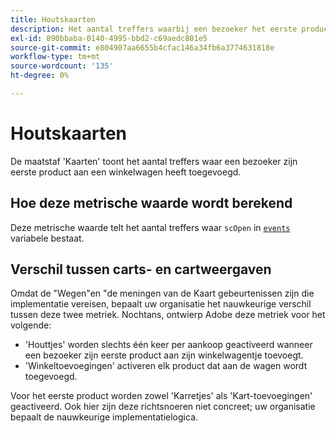 ```yaml
---
title: Houtskaarten
description: Het aantal treffers waarbij een bezoeker het eerste product aan een winkelwagentje heeft toegevoegd.
exl-id: 890bbaba-0140-4995-bbd2-c69aedc801e5
source-git-commit: e804907aa6655b4cfac146a34fb6a3774631818e
workflow-type: tm+mt
source-wordcount: '135'
ht-degree: 0%

---
```


# Houtskaarten

De maatstaf &#39;Kaarten&#39; toont het aantal treffers waar een bezoeker zijn eerste product aan een winkelwagen heeft toegevoegd.

## Hoe deze metrische waarde wordt berekend

Deze metrische waarde telt het aantal treffers waar `scOpen` in [`events`](/help/implement/vars/page-vars/events/events-overview.md) variabele bestaat.

## Verschil tussen carts- en cartweergaven

Omdat de &quot;Wegen&quot;en &quot;de meningen van de Kaart gebeurtenissen zijn die implementatie vereisen, bepaalt uw organisatie het nauwkeurige verschil tussen deze twee metriek. Nochtans, ontwierp Adobe deze metriek voor het volgende:

* &#39;Houttjes&#39; worden slechts één keer per aankoop geactiveerd wanneer een bezoeker zijn eerste product aan zijn winkelwagentje toevoegt.
* &#39;Winkeltoevoegingen&#39; activeren elk product dat aan de wagen wordt toegevoegd.

Voor het eerste product worden zowel &#39;Karretjes&#39; als &#39;Kart-toevoegingen&#39; geactiveerd. Ook hier zijn deze richtsnoeren niet concreet; uw organisatie bepaalt de nauwkeurige implementatielogica.
